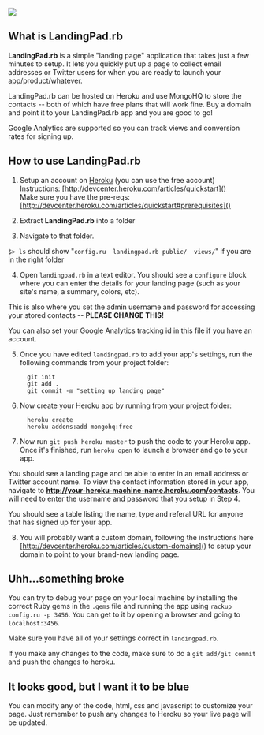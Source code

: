 ![](http://i.imgur.com/w3hXT.png)

What is LandingPad.rb
----
**LandingPad.rb** is a simple "landing page" application that takes just a few minutes to setup. It lets you quickly put up a page to collect email addresses or Twitter users for when you are ready to launch your app/product/whatever.

LandingPad.rb can be hosted on Heroku and use MongoHQ to store the contacts -- both of which have free plans that will work fine. Buy a domain and point it to your LandingPad.rb app and you are good to go!

Google Analytics are supported so you can track views and conversion rates for signing up.

How to use LandingPad.rb
----
1) Setup an account on [Heroku](heroku.com) (you can use the free account)  
Instructions: [http://devcenter.heroku.com/articles/quickstart]()  
Make sure you have the pre-reqs: [http://devcenter.heroku.com/articles/quickstart#prerequisites]()  

2) Extract **LandingPad.rb** into a folder

3) Navigate to that folder.

`$> ls` should show "`config.ru  landingpad.rb public/  views/`" if you are in the right folder

4) Open `landingpad.rb` in a text editor.  You should see a `configure` block where you can enter the details for your landing page (such as your site's name, a summary, colors, etc).  

This is also where you set the admin username and password for accessing your stored contacts -- **PLEASE CHANGE THIS!**

You can also set your Google Analytics tracking id in this file if you have an account.

5) Once you have edited `landingpad.rb` to add your app's settings, run the following commands from your project folder:

         git init
         git add .
         git commit -m "setting up landing page"

6) Now create your Heroku app by running from your project folder:

         heroku create
         heroku addons:add mongohq:free

7) Now run `git push heroku master` to push the code to your Heroku app.  Once it's finished, run `heroku open` to launch a browser and go to your app.  

You should see a landing page and be able to enter in an email address or Twitter account name.  To view the contact information stored in your app, navigate to **http://your-heroku-machine-name.heroku.com/contacts**.  You will need to enter the username and password that you setup in Step 4.  

You should see a table listing the name, type and referal URL for anyone that has signed up for your app.

8)  You will probably want a custom domain, following the instructions here [http://devcenter.heroku.com/articles/custom-domains]() to setup your domain to point to your brand-new landing page.

Uhh...something broke
----
You can try to debug your page on your local machine by installing the correct Ruby gems in the `.gems` file and running the app using `rackup config.ru -p 3456`.  You can get to it by opening a browser and going to `localhost:3456`.  

Make sure you have all of your settings correct in `landingpad.rb`.

If you make any changes to the code, make sure to do a `git add/git commit` and push the changes to heroku.

It looks good, but I want it to be blue
---
You can modify any of the code, html, css and javascript to customize your page.  Just remember to push any changes to Heroku so your live page will be updated.
         


